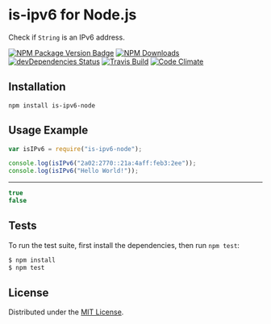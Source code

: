 # is-ipv6 for Node.js

Check if `String` is an IPv6 address.

[![NPM Package Version Badge][npm-package-version-badge]][npm-package-url]
[![NPM Downloads][downloads-image]][downloads-url]
[![devDependencies Status][devDependencies-status]][devDependencies-url]
[![Travis Build][travis-image]][travis-url]
[![Code Climate][climate-image]][climate-url]

## Installation

`npm install is-ipv6-node`

## Usage Example

```javascript
var isIPv6 = require("is-ipv6-node");

console.log(isIPv6("2a02:2770::21a:4aff:feb3:2ee"));
console.log(isIPv6("Hello World!"));
```

***

```javascript
true
false
```

## Tests

To run the test suite, first install the dependencies, then run `npm test`:

```bash
$ npm install
$ npm test
```

## License

Distributed under the [MIT License](LICENSE).

[npm-package-version-badge]: https://img.shields.io/npm/v/is-ipv6-node.svg
[npm-package-url]: https://npmjs.org/package/is-ipv6-node
[downloads-image]: https://img.shields.io/npm/dm/is-ipv6-node.svg
[downloads-url]: https://npmjs.org/package/is-ipv6-node
[devDependencies-status]: https://david-dm.org/AnatoliyGatt/is-ipv6-node/dev-status.svg
[devDependencies-url]: https://david-dm.org/AnatoliyGatt/is-ipv6-node#info=devDependencies
[travis-image]: https://img.shields.io/travis/AnatoliyGatt/is-ipv6-node/master.svg
[travis-url]: https://travis-ci.org/AnatoliyGatt/is-ipv6-node
[climate-image]: https://codeclimate.com/github/AnatoliyGatt/is-ipv6-node/badges/gpa.svg
[climate-url]: https://codeclimate.com/github/AnatoliyGatt/is-ipv6-node
